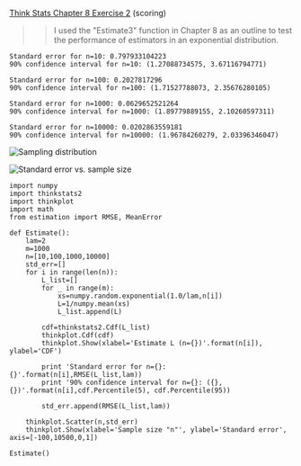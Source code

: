 [Think Stats Chapter 8 Exercise 2](http://greenteapress.com/thinkstats2/html/thinkstats2009.html#toc77) (scoring)

>> I used the "Estimate3" function in Chapter 8 as an outline to test the performance of estimators in an exponential distribution.  

```
Standard error for n=10: 0.797933104223  
90% confidence interval for n=10: (1.27088734575, 3.67116794771)  

Standard error for n=100: 0.2027817296  
90% confidence interval for n=100: (1.71527788073, 2.35676280105)  

Standard error for n=1000: 0.0629652521264  
90% confidence interval for n=1000: (1.89779889155, 2.10260597311)  

Standard error for n=10000: 0.0202863559181  
90% confidence interval for n=10000: (1.96784260279, 2.03396346047)  
```

![Sampling distribution](https://github.com/jmfradkin/dsp/blob/master/img/Ch8Ex2_SampDist10.png?raw=true)

![Standard error vs. sample size](https://github.com/jmfradkin/dsp/blob/master/img/Ch8Ex2_StdErr.png?raw=true)

```
import numpy
import thinkstats2
import thinkplot
import math
from estimation import RMSE, MeanError

def Estimate():
	lam=2
	m=1000
	n=[10,100,1000,10000]
	std_err=[]
	for i in range(len(n)):
		L_list=[]
		for _ in range(m):
			xs=numpy.random.exponential(1.0/lam,n[i])
			L=1/numpy.mean(xs)
			L_list.append(L)
	
		cdf=thinkstats2.Cdf(L_list)
		thinkplot.Cdf(cdf)
		thinkplot.Show(xlabel='Estimate L (n={})'.format(n[i]), ylabel='CDF')
	
		print 'Standard error for n={}: {}'.format(n[i],RMSE(L_list,lam))
		print '90% confidence interval for n={}: ({}, {})'.format(n[i],cdf.Percentile(5), cdf.Percentile(95))

		std_err.append(RMSE(L_list,lam))
	
	thinkplot.Scatter(n,std_err)
	thinkplot.Show(xlabel='Sample size "n"', ylabel='Standard error', axis=[-100,10500,0,1])
	
Estimate()
```
